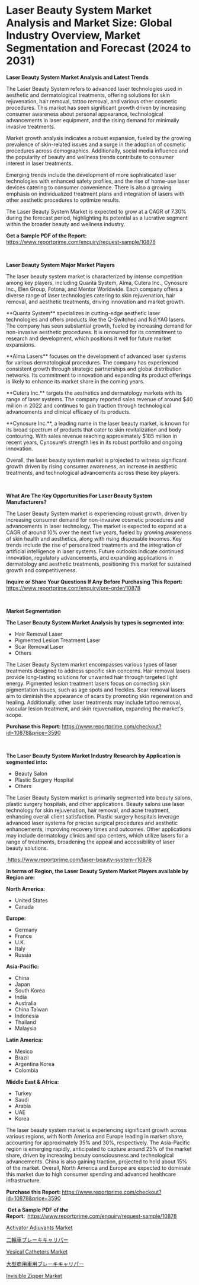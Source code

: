 <p><h1>Laser Beauty System Market Analysis and Market Size: Global Industry Overview, Market Segmentation and Forecast (2024 to 2031)</h1></p><p><strong>Laser Beauty System Market Analysis and Latest Trends</strong></p>
<p><p>The Laser Beauty System refers to advanced laser technologies used in aesthetic and dermatological treatments, offering solutions for skin rejuvenation, hair removal, tattoo removal, and various other cosmetic procedures. This market has seen significant growth driven by increasing consumer awareness about personal appearance, technological advancements in laser equipment, and the rising demand for minimally invasive treatments.</p><p>Market growth analysis indicates a robust expansion, fueled by the growing prevalence of skin-related issues and a surge in the adoption of cosmetic procedures across demographics. Additionally, social media influence and the popularity of beauty and wellness trends contribute to consumer interest in laser treatments. </p><p>Emerging trends include the development of more sophisticated laser technologies with enhanced safety profiles, and the rise of home-use laser devices catering to consumer convenience. There is also a growing emphasis on individualized treatment plans and integration of lasers with other aesthetic procedures to optimize results.</p><p>The Laser Beauty System Market is expected to grow at a CAGR of 7.30% during the forecast period, highlighting its potential as a lucrative segment within the broader beauty and wellness industry.</p></p>
<p><strong>Get a Sample PDF of the Report:&nbsp;</strong> <a href="https://www.reportprime.com/enquiry/request-sample/10878">https://www.reportprime.com/enquiry/request-sample/10878</a></p>
<p>&nbsp;</p>
<p><strong>Laser Beauty System Major Market Players</strong></p>
<p><p>The laser beauty system market is characterized by intense competition among key players, including Quanta System, Alma, Cutera Inc., Cynosure Inc., Elen Group, Fotona, and Mentor Worldwide. Each company offers a diverse range of laser technologies catering to skin rejuvenation, hair removal, and aesthetic treatments, driving innovation and market growth.</p><p>**Quanta System** specializes in cutting-edge aesthetic laser technologies and offers products like the Q-Switched and Nd:YAG lasers. The company has seen substantial growth, fueled by increasing demand for non-invasive aesthetic procedures. It is renowned for its commitment to research and development, which positions it well for future market expansions.</p><p>**Alma Lasers** focuses on the development of advanced laser systems for various dermatological procedures. The company has experienced consistent growth through strategic partnerships and global distribution networks. Its commitment to innovation and expanding its product offerings is likely to enhance its market share in the coming years.</p><p>**Cutera Inc.** targets the aesthetics and dermatology markets with its range of laser systems. The company reported sales revenue of around $40 million in 2022 and continues to gain traction through technological advancements and clinical efficacy of its products.</p><p>**Cynosure Inc.**, a leading name in the laser beauty market, is known for its broad spectrum of products that cater to skin revitalization and body contouring. With sales revenue reaching approximately $185 million in recent years, Cynosure’s strength lies in its robust portfolio and ongoing innovation.</p><p>Overall, the laser beauty system market is projected to witness significant growth driven by rising consumer awareness, an increase in aesthetic treatments, and technological advancements across these key players.</p></p>
<p>&nbsp;</p>
<p><strong>What Are The Key Opportunities For Laser Beauty System Manufacturers?</strong></p>
<p><p>The Laser Beauty System market is experiencing robust growth, driven by increasing consumer demand for non-invasive cosmetic procedures and advancements in laser technology. The market is expected to expand at a CAGR of around 10% over the next five years, fueled by growing awareness of skin health and aesthetics, along with rising disposable incomes. Key trends include the rise of personalized treatments and the integration of artificial intelligence in laser systems. Future outlooks indicate continued innovation, regulatory advancements, and expanding applications in dermatology and aesthetic treatments, positioning this market for sustained growth and competitiveness.</p></p>
<p><strong>Inquire or Share Your Questions If Any Before Purchasing This Report:</strong> <a href="https://www.reportprime.com/enquiry/pre-order/10878">https://www.reportprime.com/enquiry/pre-order/10878</a></p>
<p>&nbsp;</p>
<p><strong>Market Segmentation</strong></p>
<p><strong>The Laser Beauty System Market Analysis by types is segmented into:</strong></p>
<p><ul><li>Hair Removal Laser</li><li>Pigmented Lesion Treatment Laser</li><li>Scar Removal Laser</li><li>Others</li></ul></p>
<p><p>The Laser Beauty System market encompasses various types of laser treatments designed to address specific skin concerns. Hair removal lasers provide long-lasting solutions for unwanted hair through targeted light energy. Pigmented lesion treatment lasers focus on correcting skin pigmentation issues, such as age spots and freckles. Scar removal lasers aim to diminish the appearance of scars by promoting skin regeneration and healing. Additionally, other laser treatments may include tattoo removal, vascular lesion treatment, and skin rejuvenation, expanding the market's scope.</p></p>
<p><strong>Purchase this Report:&nbsp;</strong><a href="https://www.reportprime.com/checkout?id=10878&price=3590">https://www.reportprime.com/checkout?id=10878&price=3590</a></p>
<p>&nbsp;</p>
<p><strong>The Laser Beauty System Market Industry Research by Application is segmented into:</strong></p>
<p><ul><li>Beauty Salon</li><li>Plastic Surgery Hospital</li><li>Others</li></ul></p>
<p><p>The Laser Beauty System market is primarily segmented into beauty salons, plastic surgery hospitals, and other applications. Beauty salons use laser technology for skin rejuvenation, hair removal, and acne treatment, enhancing overall client satisfaction. Plastic surgery hospitals leverage advanced laser systems for precise surgical procedures and aesthetic enhancements, improving recovery times and outcomes. Other applications may include dermatology clinics and spa centers, which utilize lasers for a range of treatments, broadening the appeal and accessibility of laser beauty solutions.</p></p>
<p><a href="https://www.reportprime.com/laser-beauty-system-r10878">&nbsp;https://www.reportprime.com/laser-beauty-system-r10878</a></p>
<p><strong>In terms of Region, the Laser Beauty System Market Players available by Region are:</strong></p>
<p>
    <p> <strong> North America: </strong>
        <ul>
            <li>United States</li>
            <li>Canada</li>
        </ul>
        </p> 
    <p> <strong> Europe: </strong>
        <ul>
            <li>Germany</li>
            <li>France</li>
            <li>U.K.</li>
            <li>Italy</li>
            <li>Russia</li>
        </ul>
        </p> 
    <p> <strong> Asia-Pacific: </strong>
        <ul>
            <li>China</li>
            <li>Japan</li>
            <li>South Korea</li>
            <li>India</li>
            <li>Australia</li>
            <li>China Taiwan</li>
            <li>Indonesia</li>
            <li>Thailand</li>
            <li>Malaysia</li>
        </ul>
        </p> 
    <p> <strong> Latin America: </strong>
        <ul>
            <li>Mexico</li>
            <li>Brazil</li>
            <li>Argentina Korea</li>
            <li>Colombia</li>
        </ul>
        </p> 
    <p> <strong> Middle East & Africa: </strong>
        <ul>
            <li>Turkey</li>
            <li>Saudi</li>
            <li>Arabia</li>
            <li>UAE</li>
            <li>Korea</li>
        </ul>
    </p>
    </p>
<p><p>The laser beauty system market is experiencing significant growth across various regions, with North America and Europe leading in market share, accounting for approximately 35% and 30%, respectively. The Asia-Pacific region is emerging rapidly, anticipated to capture around 25% of the market share, driven by increasing beauty consciousness and technological advancements. China is also gaining traction, projected to hold about 15% of the market. Overall, North America and Europe are expected to dominate this market due to high consumer spending and advanced healthcare infrastructure.</p></p>
<p><strong>Purchase this Report: </strong><a href="https://www.reportprime.com/checkout?id=10878&price=3590">https://www.reportprime.com/checkout?id=10878&price=3590</a></p>
<p>&nbsp;<strong>Get a Sample PDF of the Report:&nbsp;&nbsp;</strong><a href="https://www.reportprime.com/enquiry/request-sample/10878">https://www.reportprime.com/enquiry/request-sample/10878</a></p>
<p><strong></strong></p>
<p><p><a href="https://issuu.com/reportprime-2/docs/activator-adjuvants-market-size-203_76369dffa639ed">Activator Adjuvants Market</a></p><p><a href="https://medium.com/@giygjksk10/motorcycles-brake-caliper-market-%E3%81%AF-%E3%82%B3%E3%82%B9%E3%83%88%E7%AE%A1%E7%90%86%E3%81%A8%E5%8A%B9%E7%8E%87%E5%90%91%E4%B8%8A%E3%82%92%E5%84%AA%E5%85%88%E3%81%97%E3%81%BE%E3%81%99-%E3%81%95%E3%82%89%E3%81%AB-%E5%A0%B1%E5%91%8A%E6%9B%B8%E3%81%AF%E5%B8%82%E5%A0%B4%E3%81%AE%E9%9C%80%E8%A6%81%E9%9D%A2%E3%81%A8%E4%BE%9B%E7%B5%A6%E9%9D%A2%E3%81%AE%E4%B8%A1%E6%96%B9%E3%82%92%E3%82%AB%E3%83%90%E3%83%BC%E3%81%97%E3%81%A6%E3%81%84%E3%81%BE%E3%81%99-motorcycles-8ae9b8c41cde?postPublishedType=initial">二輪車ブレーキキャリパー</a></p><p><a href="https://github.com/olyy49keyt/Market-Research-Report-List-1/blob/main/vesical-catheters-market.md">Vesical Catheters Market</a></p><p><a href="https://medium.com/@giygjksk10/heavy-commercial-vehicle-brake-caliper-market-%E3%81%AF-%E3%82%B3%E3%82%B9%E3%83%88%E7%AE%A1%E7%90%86%E3%81%A8%E5%8A%B9%E7%8E%87%E5%90%91%E4%B8%8A%E3%82%92%E5%84%AA%E5%85%88%E3%81%97%E3%81%BE%E3%81%99-%E3%81%95%E3%82%89%E3%81%AB-%E5%A0%B1%E5%91%8A%E6%9B%B8%E3%81%AF%E5%B8%82%E5%A0%B4%E3%81%AE%E9%9C%80%E8%A6%81%E9%9D%A2%E3%81%A8%E4%BE%9B%E7%B5%A6%E9%9D%A2%E3%81%AE%E4%B8%A1%E6%96%B9%E3%82%92%E3%82%AB%E3%83%90%E3%83%BC%E3%81%97%E3%81%A6%E3%81%84%E3%81%BE%E3%81%99-f377470e64f0?postPublishedType=initial">大型商用車用ブレーキキャリパー</a></p><p><a href="https://www.linkedin.com/pulse/invisible-zipper-market-size-share-analysis-growth-trends-cjgje?trackingId=5J%2FpISYPQPeGNT0txo9rLg%3D%3D">Invisible Zipper Market</a></p></p>